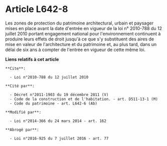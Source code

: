 # Article L642-8

Les zones de protection du patrimoine architectural, urbain et paysager mises en place avant la date d'entrée en vigueur de
la loi n° 2010-788 du 12 juillet 2010 portant engagement national pour l'environnement continuent à produire leurs effets de
droit jusqu'à ce que s'y substituent des aires de mise en valeur de l'architecture et du patrimoine et, au plus tard, dans un
délai de six ans à compter de l'entrée en vigueur de cette même loi.

**Liens relatifs à cet article**

	**Cite**:

	  - Loi n°2010-788 du 12 juillet 2010

	**Cité par**:

	  - Décret n°2011-1903 du 19 décembre 2011 (V)
	  - Code de la construction et de l'habitation. - art. D511-13-1 (M)
	  - Code du patrimoine - art. L642-6 (Ab)

	**Modifié par**:

	  - Loi n°2014-366 du 24 mars 2014 - art. 162

	**Abrogé par**:

	  - Loi n°2016-925 du 7 juillet 2016 - art. 77

